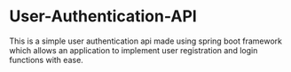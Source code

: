 # User-Authentication-API
This is a simple user authentication api made using spring boot framework which allows an application to implement user registration and login functions with ease.
